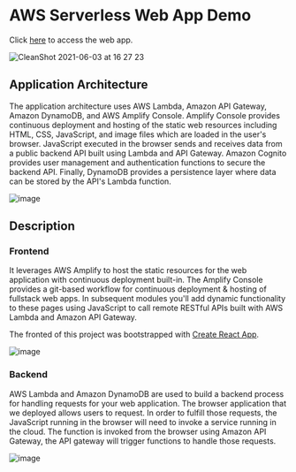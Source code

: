 # AWS Serverless Web App Demo

Click [here](https://master.d2b0dfythxo1sz.amplifyapp.com/) to access the web app.

![CleanShot 2021-06-03 at 16 27 23](https://user-images.githubusercontent.com/17631776/120613600-f7632b80-c488-11eb-9099-2946c0f3cc0b.gif)



## Application Architecture

The application architecture uses AWS Lambda, Amazon API Gateway, Amazon DynamoDB, and AWS Amplify Console. Amplify Console provides continuous deployment and hosting of the static web resources including HTML, CSS, JavaScript, and image files which are loaded in the user's browser. JavaScript executed in the browser sends and receives data from a public backend API built using Lambda and API Gateway. Amazon Cognito provides user management and authentication functions to secure the backend API. Finally, DynamoDB provides a persistence layer where data can be stored by the API's Lambda function.

![image](https://user-images.githubusercontent.com/17631776/120604245-6f2c5880-c47f-11eb-9d63-c6a197946c39.png)


## Description

### Frontend
It leverages AWS Amplify to host the static resources for the web application with continuous deployment built-in. The Amplify Console provides a git-based workflow for continuous deployment & hosting of fullstack web apps. In subsequent modules you'll add dynamic functionality to these pages using JavaScript to call remote RESTful APIs built with AWS Lambda and Amazon API Gateway.

The fronted of this project was bootstrapped with [Create React App](https://github.com/facebook/create-react-app). 

![image](https://user-images.githubusercontent.com/17631776/120603547-bebe5480-c47e-11eb-9c4a-f085a0aa242f.png)

### Backend
AWS Lambda and Amazon DynamoDB are used to build a backend process for handling requests for your web application. The browser application that we deployed allows users to request. In order to fulfill those requests, the JavaScript running in the browser will need to invoke a service running in the cloud. The function is invoked from the browser using Amazon API Gateway, the API gateway will trigger functions to handle those requests.

![image](https://user-images.githubusercontent.com/17631776/120606053-5755d400-c481-11eb-893a-f59be522d44d.png)










